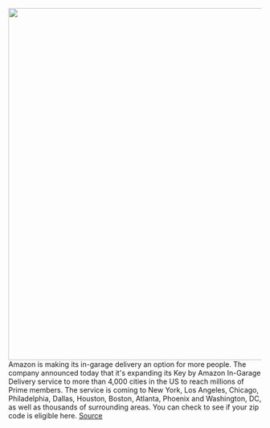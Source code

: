 <img src='https://cdn.vox-cdn.com/thumbor/W5nDAaf5AJ3N9z-685O-a8cq5ZI=/0x0:480x320/1200x800/filters:focal(216x189:292x265)/cdn.vox-cdn.com/uploads/chorus_image/image/67778556/Key_In_Garage_Delivery_Image__1.0.jpg' width='700px' /><br/>
Amazon is making its in-garage delivery an option for more people. The company announced today that it's expanding its Key by Amazon In-Garage Delivery service to more than 4,000 cities in the US to reach millions of Prime members. The service is coming to New York, Los Angeles, Chicago, Philadelphia, Dallas, Houston, Boston, Atlanta, Phoenix and Washington, DC, as well as thousands of surrounding areas. You can check to see if your zip code is eligible here.
<a href='https://www.theverge.com/2020/11/12/21562447/amazon-in-garage-delivery-service-available-areas-key'> Source <a/>